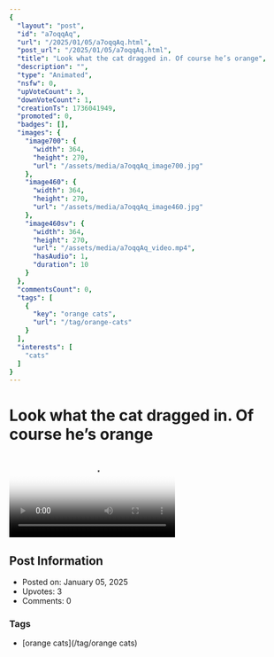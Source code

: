 ```yaml
---
{
  "layout": "post",
  "id": "a7oqqAq",
  "url": "/2025/01/05/a7oqqAq.html",
  "post_url": "/2025/01/05/a7oqqAq.html",
  "title": "Look what the cat dragged in. Of course he’s orange",
  "description": "",
  "type": "Animated",
  "nsfw": 0,
  "upVoteCount": 3,
  "downVoteCount": 1,
  "creationTs": 1736041949,
  "promoted": 0,
  "badges": [],
  "images": {
    "image700": {
      "width": 364,
      "height": 270,
      "url": "/assets/media/a7oqqAq_image700.jpg"
    },
    "image460": {
      "width": 364,
      "height": 270,
      "url": "/assets/media/a7oqqAq_image460.jpg"
    },
    "image460sv": {
      "width": 364,
      "height": 270,
      "url": "/assets/media/a7oqqAq_video.mp4",
      "hasAudio": 1,
      "duration": 10
    }
  },
  "commentsCount": 0,
  "tags": [
    {
      "key": "orange cats",
      "url": "/tag/orange-cats"
    }
  ],
  "interests": [
    "cats"
  ]
}
---
```


# Look what the cat dragged in. Of course he’s orange

<video controls playsinline loop poster="/assets/media/a7oqqAq_image460.jpg">
  <source src="/assets/media/a7oqqAq_video.mp4" type="video/mp4">
  Your browser does not support the video tag.
</video>

## Post Information

- Posted on: January 05, 2025
- Upvotes: 3
- Comments: 0

### Tags

- [orange cats](/tag/orange cats)
